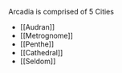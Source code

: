 Arcadia is comprised of 5 Cities
- [[Audran]]
- [[Metrognome]]
- [[Penthe]]
- [[Cathedral]]
- [[Seldom]]
